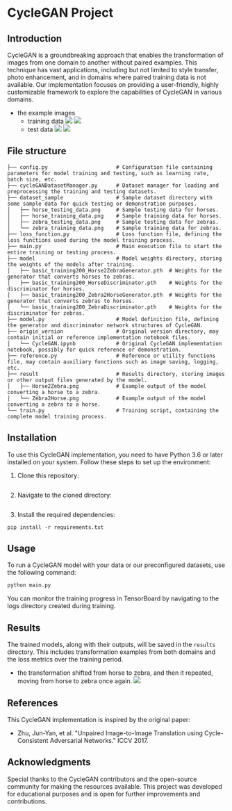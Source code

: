 # CycleGAN Project

## Introduction
CycleGAN is a groundbreaking approach that enables the transformation of images from one domain to another without paired examples. This technique has vast applications, including but not limited to style transfer, photo enhancement, and in domains where paired training data is not available. Our implementation focuses on providing a user-friendly, highly customizable framework to explore the capabilities of CycleGAN in various domains.
- the example images
    - training data 
        ![](./dataset_sample/horse_training_data.png)
        ![](./dataset_sample/zebra_training_data.png)
    - test data
        ![](./dataset_sample/horse_training_data.png)
        ![](./dataset_sample/zebra_training_data.png)
## File structure
```
├── config.py                      # Configuration file containing parameters for model training and testing, such as learning rate, batch size, etc.
├── cycleGANDatasetManager.py      # Dataset manager for loading and preprocessing the training and testing datasets.
├── dataset_sample                 # Sample dataset directory with some sample data for quick testing or demonstration purposes.
│   ├── horse_testing_data.png     # Sample testing data for horses.
│   ├── horse_training_data.png    # Sample training data for horses.
│   ├── zebra_testing_data.png     # Sample testing data for zebras.
│   └── zebra_training_data.png    # Sample training data for zebras.
├── loss_function.py               # Loss function file, defining the loss functions used during the model training process.
├── main.py                        # Main execution file to start the entire training or testing process.
├── model                          # Model weights directory, storing the weights of the models after training.
│   ├── basic_training200_Horse2ZebraGenerator.pth  # Weights for the generator that converts horses to zebras.
│   ├── basic_training200_HorseDiscriminator.pth    # Weights for the discriminator for horses.
│   ├── basic_training200_Zebra2HorseGenerator.pth  # Weights for the generator that converts zebras to horses.
│   └── basic_training200_ZebraDiscriminator.pth    # Weights for the discriminator for zebras.
├── model.py                       # Model definition file, defining the generator and discriminator network structures of CycleGAN.
├── origin_version                 # Original version directory, may contain initial or reference implementation notebook files.
│   └── CycleGAN.ipynb             # Original CycleGAN implementation notebook, possibly for quick reference or demonstration.
├── reference.py                   # Reference or utility functions file, may contain auxiliary functions such as image saving, logging, etc.
├── result                         # Results directory, storing images or other output files generated by the model.
│   ├── Horse2Zebra.png            # Example output of the model converting a horse to a zebra.
│   └── Zebra2Horse.png            # Example output of the model converting a zebra to a horse.
└── train.py                       # Training script, containing the complete model training process.

```

## Installation
To use this CycleGAN implementation, you need to have Python 3.6 or later installed on your system. Follow these steps to set up the environment:
1. Clone this repository:
```

```
2. Navigate to the cloned directory:
```
```
3. Install the required dependencies:
```
pip install -r requirements.txt
```

## Usage
To run a CycleGAN model with your data or our preconfigured datasets, use the following command:
```python
python main.py
```

You can monitor the training progress in TensorBoard by navigating to the logs directory created during training.

## Results
The trained models, along with their outputs, will be saved in the `results` directory. This includes transformation examples from both domains and the loss metrics over the training period.

-  the transformation shifted from horse to zebra, and then it repeated, moving from horse to zebra once again.
    ![](./result/Horse2Zebra.png)

## References
This CycleGAN implementation is inspired by the original paper:
- Zhu, Jun-Yan, et al. "Unpaired Image-to-Image Translation using Cycle-Consistent Adversarial Networks." ICCV 2017.

## Acknowledgments
Special thanks to the CycleGAN contributors and the open-source community for making the resources available. This project was developed for educational purposes and is open for further improvements and contributions.

